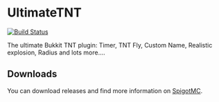 # UltimateTNT
[![Build Status](https://travis-ci.org/MrMicky-FR/UltimateTNT.svg?branch=master)](https://travis-ci.org/MrMicky-FR/UltimateTNT)

The ultimate Bukkit TNT plugin: Timer, TNT Fly, Custom Name, Realistic explosion, Radius and lots more....

## Downloads
You can download releases and find more information on [SpigotMC](https://www.spigotmc.org/resources/ultimatetnt.49388/).
